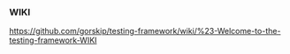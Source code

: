 ### WIKI
https://github.com/gorskip/testing-framework/wiki/%23-Welcome-to-the-testing-framework-WIKI
